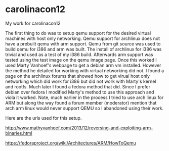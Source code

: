 # carolinacon12
My work for carolinacon12

The first thing to do was to setup qemu support for the desired virtual machines
with host only networking.  Qemu support for archlinux does not have a prebuilt 
qemu with arm support.  Qemu from git source was used to build qemu
for i386 and arm was built.  The install of archlinux for i386 was trivial
and used as a test of my i386 build.  Afterwards arm support was tested
using the test image on the qemu image page.  Once this worked I used
Marty Vanhoef's webpage to get a debian arm vm installed.  However the method
he detailed for working with virtual networking did not.  I found a page
on the archlinux forums that showed how to get virual host only networking
which did work for i386 but did not work with Marty's kernel and rootfs.
Much later I found a fedora method that did.  Since I prefer debian over
fedora I modified Marty's method to use this approach and viola it worked.
Note, much earlier in the process I tried to use arch linux for ARM but along
the way found a forum member (moderator) mention that arch arm linux would never
support QEMU so I abandoned using their work.  

Here are the urls used for this setup.  

http://www.mathyvanhoef.com/2013/12/reversing-and-exploiting-arm-binaries.html  

https://fedoraproject.org/wiki/Architectures/ARM/HowToQemu  
